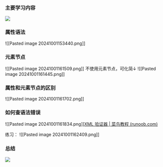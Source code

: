 ### 主要学习内容
![](https://linwentao785293209.github.io/images/%E6%95%B0%E6%8D%AE%E5%AD%98%E5%82%A8/%E6%95%B0%E6%8D%AE%E6%8C%81%E4%B9%85%E5%8C%96/Unity/03.Xml%E5%9F%BA%E7%A1%80%E7%9F%A5%E8%AF%86/3.XML%E6%96%87%E4%BB%B6%E6%A0%BC%E5%BC%8F-XML%E5%B1%9E%E6%80%A7/2.png)

### 属性语法
![[Pasted image 20241001153440.png]]

### 元素节点
![[Pasted image 20241001161509.png]]
不使用元素节点，可化简↓
![[Pasted image 20241001161445.png]]

### 属性和元素节点的区别
![[Pasted image 20241001161702.png]]

### 如何查语法错误
![[Pasted image 20241001161834.png]][XML 验证器 | 菜鸟教程 (runoob.com)](https://www.runoob.com/xml/xml-validator.html)

练习：
![[Pasted image 20241001162409.png]]

### 总结
![](https://linwentao785293209.github.io/images/%E6%95%B0%E6%8D%AE%E5%AD%98%E5%82%A8/%E6%95%B0%E6%8D%AE%E6%8C%81%E4%B9%85%E5%8C%96/Unity/03.Xml%E5%9F%BA%E7%A1%80%E7%9F%A5%E8%AF%86/3.XML%E6%96%87%E4%BB%B6%E6%A0%BC%E5%BC%8F-XML%E5%B1%9E%E6%80%A7/6.png)
